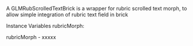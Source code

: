 A GLMRubScrolledTextBrick is a wrapper for rubric scrolled text morph, to allow simple integration of rubric text field in brick

Instance Variables
	rubricMorph:		<Object>

rubricMorph
	- xxxxx
